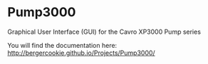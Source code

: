 Pump3000
========

Graphical User Interface (GUI) for the Cavro XP3000 Pump series

You will find the documentation here: http://bergercookie.github.io/Projects/Pump3000/
